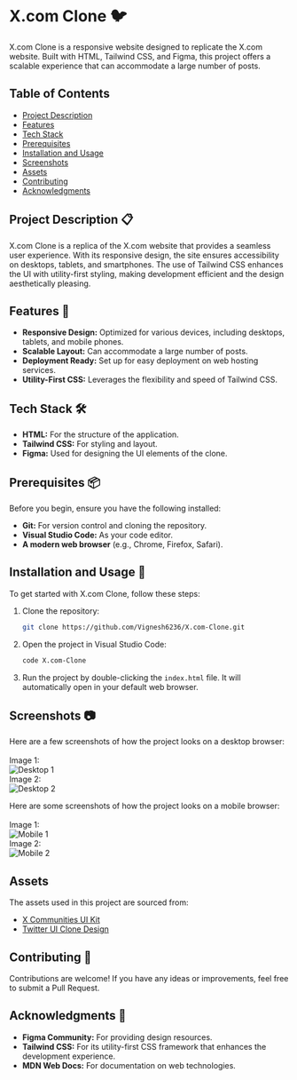 # X.com Clone 🐦

X.com Clone is a responsive website designed to replicate the X.com website. Built with HTML, Tailwind CSS, and Figma, this project offers a scalable experience that can accommodate a large number of posts.

## Table of Contents
- [Project Description](#project-description)
- [Features](#features)
- [Tech Stack](#tech-stack)
- [Prerequisites](#prerequisites)
- [Installation and Usage](#installation-and-usage)
- [Screenshots](#screenshots)
- [Assets](#assets)
- [Contributing](#contributing)
- [Acknowledgments](#acknowledgments)

## Project Description 📋
<a id="project-description"></a>
X.com Clone is a replica of the X.com website that provides a seamless user experience. With its responsive design, the site ensures accessibility on desktops, tablets, and smartphones. The use of Tailwind CSS enhances the UI with utility-first styling, making development efficient and the design aesthetically pleasing.

## Features 🌟
<a id="features"></a>
- **Responsive Design:** Optimized for various devices, including desktops, tablets, and mobile phones.
- **Scalable Layout:** Can accommodate a large number of posts.
- **Deployment Ready:** Set up for easy deployment on web hosting services.
- **Utility-First CSS:** Leverages the flexibility and speed of Tailwind CSS.

## Tech Stack 🛠️
<a id="tech-stack"></a>
- **HTML:** For the structure of the application.
- **Tailwind CSS:** For styling and layout.
- **Figma:** Used for designing the UI elements of the clone.

## Prerequisites 📦
<a id="prerequisites"></a>
Before you begin, ensure you have the following installed:
- **Git:** For version control and cloning the repository.
- **Visual Studio Code:** As your code editor.
- **A modern web browser** (e.g., Chrome, Firefox, Safari).

## Installation and Usage 🚀
<a id="installation-and-usage"></a>
To get started with X.com Clone, follow these steps:
1. Clone the repository:
    ```bash
    git clone https://github.com/Vignesh6236/X.com-Clone.git
    ```
2. Open the project in Visual Studio Code:
    ```bash
    code X.com-Clone
    ```
3. Run the project by double-clicking the `index.html` file. It will automatically open in your default web browser.

## Screenshots 📷
<a id="screenshots"></a>
Here are a few screenshots of how the project looks on a desktop browser:\
\
Image 1:\
![Desktop 1](https://github.com/user-attachments/assets/2d1cd21e-c5de-4477-850c-91e62a23fa58)\
Image 2:\
![Desktop 2](https://github.com/user-attachments/assets/623e94d5-e837-4e0e-aea6-293346c214e0)

Here are some screenshots of how the project looks on a mobile browser:\
\
Image 1:\
![Mobile 1](https://github.com/user-attachments/assets/85caa6de-9fca-4dce-beac-c18133eacb6c)\
Image 2:\
![Mobile 2](https://github.com/user-attachments/assets/3875757e-5791-401e-8596-e9558c3df565)

## Assets
<a id="assets"></a>
The assets used in this project are sourced from:
- [X Communities UI Kit](https://www.figma.com/community/file/1394393065629302672/x-communities-ui-kit)
- [Twitter UI Clone Design](https://www.figma.com/community/file/1039189378542401977/twitter-ui-clone-design)

## Contributing 🤝
<a id="contributing"></a>
Contributions are welcome! If you have any ideas or improvements, feel free to submit a Pull Request.

## Acknowledgments 🙏
<a id="acknowledgments"></a>
- **Figma Community:** For providing design resources.
- **Tailwind CSS:** For its utility-first CSS framework that enhances the development experience.
- **MDN Web Docs:** For documentation on web technologies.
